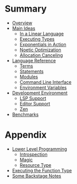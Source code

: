 # Summary

- [Overview](./overview.md)
- [Main Ideas](./main-ideas.md)
  - [In a Linear Language](./in-a-linear-language.md)
  - [Executing Types](./executing-types.md)
  - [Exponentials in Action](./exponentials-in-action.md)
  - [Noetic Optimization](./noetic-optimization.md)
  - [Allocation Canceling](./allocation-canceling.md)
- [Language Reference](./language-reference.md)
  - [Terms](./terms.md)
  - [Statements](./statements.md)
  - [Modules](./modules.md)
  - [Command Line Interface](./comand-line-interface.md)
  - [Environment Variables](./environment-variables.md)
- [Development Environment](./development-environment.md)
  - [LSP Support](./lsp-support.md)
  - [Editor Support](./editor-support.md)
  - [Zen](./zen.md)
- [Benchmarks](./benchmarks.md)

# Appendix

- [Lower Level Programming](./lower-level-programming.md)
  - [Introspection](./introspection.md)
  - [Magic](./magic.md)
  - [Resource Type](./resource-type.md)
- [Executing the Function Type](./executing-the-function-type.md)
- [Some Backstage Notes](./some-backstage-notes.md)

<!-- - [Language Tutorial](./language-tutorial.md) -->
<!--   - [Installation](./installation.md) -->
<!--   - [Preliminaries](./preliminaries.md) -->
<!--   - [ADTs and Lambdas](./ADTs-and-lambdas.md) -->
<!--   - [Noetic Programming](./noetic-programming.md) -->
<!--   - [Parallelism and Mutability](./parallelism-and-mutability.md) -->
<!--   - [Other Built-in Utilities](./other-built-in-utilities.md) -->
<!-- - [Module System](./module-system.md) -->
<!--   - [Basics of Modules](./basics-of-modules.md) -->
<!--   - [Importing Names](./importing-names.md) -->
<!--   - [Publishing Your Code](./publishing-your-code.md) -->
